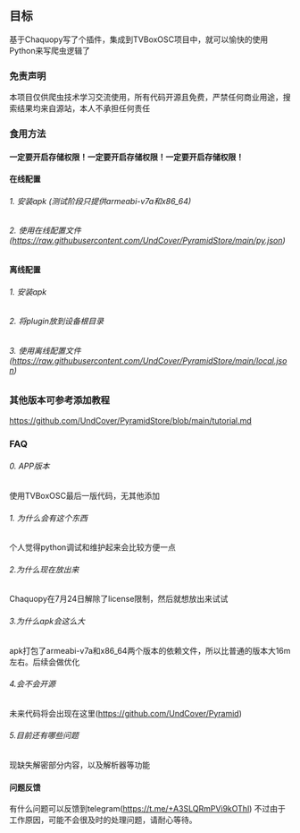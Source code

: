## 目标

基于Chaquopy写了个插件，集成到TVBoxOSC项目中，就可以愉快的使用Python来写爬虫逻辑了

### 免责声明
本项目仅供爬虫技术学习交流使用，所有代码开源且免费，严禁任何商业用途，搜索结果均来自源站，本人不承担任何责任

### 食用方法

#### 一定要开启存储权限！一定要开启存储权限！一定要开启存储权限！

#### 在线配置
###### 1. 安装apk (测试阶段只提供armeabi-v7a和x86_64)
###### 2. 使用在线配置文件(https://raw.githubusercontent.com/UndCover/PyramidStore/main/py.json)

#### 离线配置
###### 1. 安装apk
###### 2. 将plugin放到设备根目录
###### 3. 使用离线配置文件(https://raw.githubusercontent.com/UndCover/PyramidStore/main/local.json)

### 其他版本可参考添加教程
https://github.com/UndCover/PyramidStore/blob/main/tutorial.md

### FAQ
###### 0. APP版本
使用TVBoxOSC最后一版代码，无其他添加

###### 1. 为什么会有这个东西
个人觉得python调试和维护起来会比较方便一点

###### 2.为什么现在放出来
Chaquopy在7月24日解除了license限制，然后就想放出来试试

###### 3.为什么apk会这么大
apk打包了armeabi-v7a和x86_64两个版本的依赖文件，所以比普通的版本大16m左右。后续会做优化

###### 4.会不会开源
未来代码将会出现在这里(https://github.com/UndCover/Pyramid)

###### 5.目前还有哪些问题
现缺失解密部分内容，以及解析器等功能

#### 问题反馈
有什么问题可以反馈到telegram(https://t.me/+A3SLQRmPVi9kOThl)
不过由于工作原因，可能不会很及时的处理问题，请耐心等待。